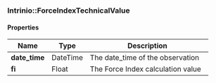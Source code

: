 

[//]: # (CLASS:Intrinio::ForceIndexTechnicalValue)

[//]: # (KIND:object)

### Intrinio::ForceIndexTechnicalValue

#### Properties

[//]: # (START_DEFINITION)

Name | Type | Description
------------ | ------------- | -------------
**date_time** | DateTime | The date_time of the observation &nbsp;
**fi** | Float | The Force Index calculation value &nbsp;

[//]: # (END_DEFINITION)



